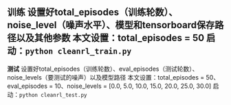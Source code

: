 **训练**
设置好total_episodes（训练轮数）、noise_level（噪声水平）、模型和tensorboard保存路径以及其他参数
本文设置：total_episodes = 50
启动：`python cleanrl_train.py `
---
**测试**
设置好total_episodes（训练轮数）、eval_episodes（测试轮数）、noise_levels（要测试的噪声）以及模型路径
本文设置：total_episodes = 50、eval_episodes = 10、noise_levels = [0.0, 5.0, 10.0, 15.0, 20.0, 25.0, 30.0]
启动：`python cleanrl_test.py `